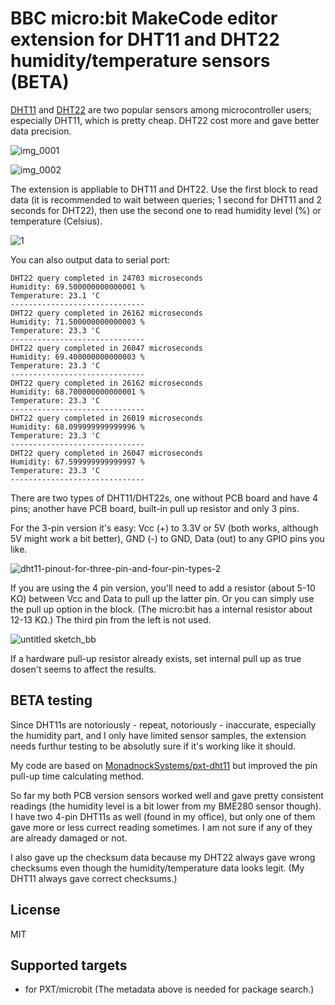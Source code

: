 # BBC micro:bit MakeCode editor extension for DHT11 and DHT22 humidity/temperature sensors (BETA)

[DHT11](https://www.mouser.com/ds/2/758/DHT11-Technical-Data-Sheet-Translated-Version-1143054.pdf) and [DHT22](https://www.sparkfun.com/datasheets/Sensors/Temperature/DHT22.pdf) are two popular sensors among microcontroller users; especially DHT11, which is pretty cheap. DHT22 cost more and gave better data precision.

![img_0001](https://user-images.githubusercontent.com/44191076/53887169-aae7d600-405c-11e9-9fd4-688eacbf0721.JPG)

![img_0002](https://user-images.githubusercontent.com/44191076/53887223-cf43b280-405c-11e9-97a0-495904cf6cae.JPG)

The extension is appliable to DHT11 and DHT22. Use the first block to read data (it is recommended to wait between queries; 1 second for DHT11 and 2 seconds for DHT22), then use the second one to read humidity level (%) or temperature (Celsius).

![1](https://user-images.githubusercontent.com/44191076/53888212-dd92ce00-405e-11e9-9947-6cbb0caf10a0.jpg)

You can also output data to serial port:

```
DHT22 query completed in 24703 microseconds                   
Humidity: 69.500000000000001 %
Temperature: 23.1 'C          
------------------------------
DHT22 query completed in 26162 microseconds                   
Humidity: 71.500000000000003 %
Temperature: 23.3 'C          
------------------------------
DHT22 query completed in 26047 microseconds                   
Humidity: 69.400000000000003 %
Temperature: 23.3 'C          
------------------------------
DHT22 query completed in 26162 microseconds                   
Humidity: 68.700000000000001 %
Temperature: 23.3 'C          
------------------------------
DHT22 query completed in 26019 microseconds                   
Humidity: 68.099999999999996 %
Temperature: 23.3 'C          
------------------------------
DHT22 query completed in 26047 microseconds                   
Humidity: 67.599999999999997 %
Temperature: 23.3 'C          
------------------------------
```

There are two types of DHT11/DHT22s, one without PCB board and have 4 pins; another have PCB board, built-in pull up resistor and only 3 pins.

For the 3-pin version it's easy: Vcc (+) to 3.3V or 5V (both works, although 5V might work a bit better), GND (-) to GND, Data (out) to any GPIO pins you like.

![dht11-pinout-for-three-pin-and-four-pin-types-2](https://user-images.githubusercontent.com/44191076/53887826-0ebece80-405e-11e9-997b-a9f1b5e67a41.jpg)

If you are using the 4 pin version, you'll need to add a resistor (about 5-10 KΩ) between Vcc and Data to pull up the latter pin. Or you can simply use the pull up option in the block. (The micro:bit has a internal resistor about 12-13 KΩ.) The third pin from the left is not used.

![untitled sketch_bb](https://user-images.githubusercontent.com/44191076/53887940-40379a00-405e-11e9-9129-5bdb6262e8a3.png)

If a hardware pull-up resistor already exists, set internal pull up as true dosen't seems to affect the results.



## BETA testing

Since DHT11s are notoriously - repeat, notoriously - inaccurate, especially the humidity part, and I only have limited sensor samples, the extension needs furthur testing to be absolutly sure if it's working like it should.

My code are based on [MonadnockSystems/pxt-dht11](https://github.com/MonadnockSystems/pxt-dht11) but improved the pin pull-up time calculating method. 

So far my both PCB version sensors worked well and gave pretty consistent readings (the humidity level is a bit lower from my BME280 sensor though). I have two 4-pin DHT11s as well (found in my office), but only one of them gave more or less currect reading sometimes. I am not sure if any of they are already damaged or not.

I also gave up the checksum data because my DHT22 always gave wrong checksums even though the humidity/temperature data looks legit. (My DHT11 always gave correct checksums.)



## License

MIT


## Supported targets

* for PXT/microbit
(The metadata above is needed for package search.)

